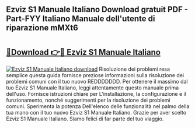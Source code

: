 ## Ezviz S1 Manuale Italiano Download gratuit PDF - Part-FYY Italiano Manuale dell'utente di riparazione mMXt6

# <h2><a href="http://dfge020.blite.top/?on=Ezviz+S1+Manuale+Italiano">🔗Download 👉🔴 Ezviz S1 Manuale Italiano</a></h2>

[![Ezviz S1 Manuale Italiano download](https://i.imgur.com/lujVjoI.png)](http://dfge020.blite.top/?on=Ezviz+S1+Manuale+Italiano)
Risoluzione dei problemi resa semplice questa guida fornisce preziose informazioni sulla risoluzione dei problemi comuni con il tuo nuovo REDDDDDDD. Per ottenere il massimo dal tuo Ezviz S1 Manuale Italiano, leggi attentamente questo manuale prima dell'uso. Fornisce istruzioni chiare per L'installazione, la configurazione e il funzionamento, nonché suggerimenti per la risoluzione dei problemi comuni. Sperimenta la potenza Dell'elenco delle funzionalità nel palmo della tua mano con il tuo nuovo Ezviz S1 Manuale Italiano. Grazie per aver scelto Ezviz S1 Manuale Italiano. Siamo felici di far parte del tuo viaggio.
